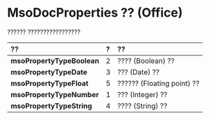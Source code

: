 
# MsoDocProperties ?? (Office)

?????? ?????????????????



|**??**|**?**|**??**|
|:-----|:-----|:-----|
|**msoPropertyTypeBoolean**|2|???? (Boolean) ??|
|**msoPropertyTypeDate**|3|??? (Date) ??|
|**msoPropertyTypeFloat**|5|?????? (Floating point) ??|
|**msoPropertyTypeNumber**|1|??? (Integer) ??|
|**msoPropertyTypeString**|4|???? (String) ??|
